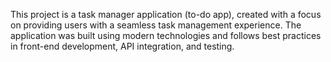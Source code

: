 This project is a task manager application (to-do app), created with a focus on providing users with a seamless task management experience. The application was built using modern technologies and follows best practices in front-end development, API integration, and testing.
